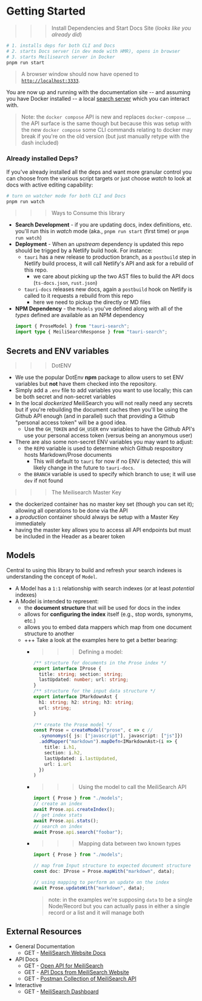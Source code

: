 # Getting Started

>>> Install Dependencies and Start Docs Site (_looks like you already did_)
```bash
# 1. installs deps for both CLI and Docs
# 2. starts Docs server (in dev mode with HMR), opens in browser
# 3. starts Meilisearch server in Docker
pnpm run start
```

> A browser window should now have opened to [`http://localhost:3333`](http://localhost:3333).

You are now up and running with the documentation site -- and assuming you have Docker installed -- a local [search server](./meilisearch) which you can interact with.

> Note: the `docker compose` API is new and replaces `docker-compose` ... the API surface is the same though but because this was setup with the new `docker compose` some CLI commands relating to docker may break if you're on the old version (but just manually retype with the dash included)

### Already installed Deps?

If you've already installed all the deps and want more granular control you can choose from the various script targets or just choose _watch_ to look at docs with active editing capability:

```bash
# turn on watcher mode for both CLI and Docs
pnpm run watch
```
>>>
>>> Ways to Consume this library
- **Search Development** - if you are updating docs, index definitions, etc. you'll run this in _watch_ mode (aka., `pnpm run start` (first time) or `pnpm run watch`)
- **Deployment** - When an _upstream_ dependency is updated this repo should be trigged by a Netlify build hook. For instance:
  - `tauri` has a new release to production branch, as a `postbuild` step in Netlify build process, it will call Netlify's API and ask for a rebuild of this repo.
    - we care about picking up the two AST files to build the API docs (`ts-docs.json`, `rust.json`)
  - `tauri-docs` releases new docs, again a `postbuild` hook on Netlify is called to it requests a rebuild from this repo
    - here we need to pickup the directly or MD files
- **NPM Dependency** - the `Models` you've defined along with all of the _types_ defined are available as an NPM dependency
  ```ts
  import { ProseModel } from "tauri-search";
  import type { MeiliSearchResponse } from "tauri-search";
  ```
>>>

## Secrets and ENV variables

>>> DotENV
- We use the popular DotEnv **npm** package to allow users to set ENV variables but **not** have them checked into the repository.
- Simply add a `.env` file to add variables you want to use locally; this can be both secret and non-secret variables
- In the local _dockerized_ MeiliSearch you will not really need any secrets but if you're rebuilding the document caches then you'll be using the Github API enough (and in parallel) such that providing a Github "personal access token" will be a good idea.
  - Use the `GH_TOKEN` and `GH_USER` env variables to have the Github API's use your personal access token (versus being an anonymous user)
- There are also some non-secret ENV variables you may want to adjust:
  - the `REPO` variable is used to determine which Github respository hosts Markdown/Prose documents
    - This will default to `tauri` for now if no ENV is detected; this will likely change in the future to `tauri-docs`.
  - the `BRANCH` variable is used to specify which branch to use; it will use `dev` if not found
>>>
>>> The Meilisearch Master Key
- the dockerized container has no master key set (though you can set it); allowing all operations to be done via the API
- a _production_ container should always be setup with a Master Key immediately
- having the master key allows you to access all API endpoints but must be included in the Header as a bearer token
>>>

## Models

Central to using this library to build and refresh your search indexes is understanding the concept of `Model`.
- A Model has a `1:1` relationship with search indexes (or at least _potential_ indexes)
- A Model is intended to represent:
  - the **document structure** that will be used for docs in the index
  - allows for **configuring the index** itself (e.g., stop words, synonyms, etc.)
  - allows you to embed data mappers which map from one document structure to another
  - +++ Take a look at the examples here to get a better bearing:
    - >>> Defining a model:
        ```ts
        /** structure for documents in the Prose index */
        export interface IProse {
          title: string; section: string;
          lastUpdated: number; url: string;
        }
        /** structure for the input data structure */
        export interface IMarkdownAst {
          h1: string; h2: string; h3: string;
          url: string;
        }

        /** create the Prose model */
        const Prose = createModel("prose", c => c //
          .synonomys({ js: ["javascript"], javascript: ["js"]})
          .addMapper("markdown").mapDefn<IMarkdownAst>(i => {
            title: i.h1,
            section: i.h2,
            lastUpdated: i.lastUpdated,
            url: i.url
          })
        )
        ```
    - >>> Using the model to call the MeiliSearch API
      ```ts
      import { Prose } from "./models";
      // create an index
      await Prose.api.createIndex();
      // get index stats
      await Prose.api.stats();
      // search on index 
      await Prose.api.search("foobar");
      ```
    - >>> Mapping data between two known types
      ```ts
      import { Prose } from "./models";

      // map from Input structure to expected document structure
      const doc: IProse = Prose.mapWith("markdown", data);

      // using mapping to perform an update on the index
      await Prose.updateWith("markdown", data);
      ```
      > note: in the examples we're supposing `data` to be a single Node/Record but
      > you can actually pass in either a single record or a list and it will manage
      > both


## External Resources
- General Documentation
  - <span class="bg-green-500 rounded px-2 py-1 text-white">GET</span> - [MeiliSearch Website Docs](https://docs.meilisearch.com/learn/what_is_meilisearch/)
- API Docs
  - <span class="bg-green-500 rounded px-2 py-1 text-white">GET</span> - [Open API for MeiliSearch](https://bump.sh/doc/meilisearch)
  - <span class="bg-green-500 rounded px-2 py-1 text-white">GET</span> - [API Docs from MeiliSearch Website](https://docs.meilisearch.com/reference/api/)
  - <span class="bg-green-500 rounded px-2 py-1 text-white">GET</span> - [Postman Collection of MeiliSearch API](https://docs.meilisearch.com/postman/meilisearch-collection.json)
- Interactive
  - <span class="bg-green-500 rounded px-2 py-1 text-white">GET</span> - [MeiliSearch Dashboard](http://localhost:7700/)